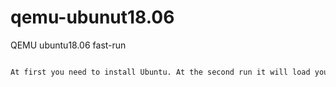 # qemu-ubunut18.06
QEMU ubuntu18.06 fast-run

``` sh ubuntu-18.04.1-desktop-amd64.sh

At first you need to install Ubuntu. At the second run it will load your Ubunut. After shutdown it will create a snapshot and on the new startup it will load your last state
